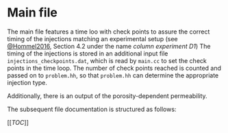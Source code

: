 # Main file

The main file features a time loo with check points to assure the correct timing of the injections matching an experimental setup (see [@Hommel2016], Section 4.2 under the name _column experiment D1_)
The timing of the injections is stored in an additional input file `injections_checkpoints.dat`,
which is read by `main.cc` to set the check points in the time loop.
The number of check points reached is counted and passed on to `problem.hh`, so that `problem.hh` can determine the appropriate injection type.

Additionally, there is an output of the porosity-dependent permeability.

The subsequent file documentation is structured as follows:

[[_TOC_]]

[@Hommel2016]: https://elib.uni-stuttgart.de/handle/11682/8787 "Modelling biogeochemical and mass transport processes in the subsurface: investigation of microbially induced calcite precipitation"
